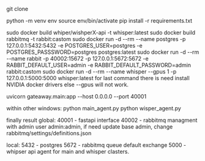 git clone

python -m venv env
source env/bin/activate
pip install -r requirements.txt

sudo docker build whiper/wishperX-api -t whisper:latest
sudo docker build rabbitmq -t rabbit:castom
sudo docker run -d --rm --name postgres -p 127.0.0.1:5432:5432 -e POSTGRES_USER=postgres -e POSTGRES_PASSSWORD=postgres postgres:latest
sudo docker run -d --rm --name rabbit -p 40002:15672 -p 127.0.0.1:5672:5672 -e RABBIT_DEFAULT_USER=admin -e RABBIT_DEFAULT_PASSWORD=admin rabbit:castom
sudo docker run -d --rm --name whisper --gpus 1 -p 127.0.0.1:5000:5000 whisper:latest
for last command there is need install NVIDIA docker drivers else --gpus will not work.

uvicorn gateaway.main:app --host 0.0.0.0 --port 40001

within other windows:
python main_agent.py
python wisper_agent.py

finally result global:
40001 - fastapi interface
40002 - rabbitmq managment with admin user admin:admin, if need update base admin, change rabbitmq/settings/definitions.json

local:
5432 - postgres
5672 - rabbitmq queue default exchange
5000 - whipser api
agent for main and whisper clasters.
